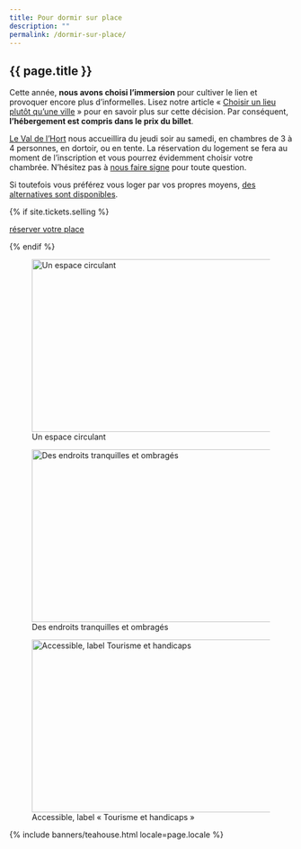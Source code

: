 ```yaml
---
title: Pour dormir sur place
description: ""
permalink: /dormir-sur-place/
---
```


<section class="section">
  <div class="wrapper" markdown="1">

# {{ page.title }}
    
<p>
  Cette année, <strong>nous avons choisi l’immersion</strong> pour cultiver le lien et provoquer encore plus
  d’informelles.
  Lisez notre article &laquo;&nbsp;<a href="https://sudweb.fr/blog/2018/un-lieu-plutot-qu-une-ville/">Choisir un
    lieu plutôt qu’une ville</a>&nbsp;&raquo; pour en savoir plus sur cette décision.
  Par conséquent, <strong>l’hébergement est compris dans le prix du billet</strong>.
</p>
<p>
  <a href="http://valdelhort.com/">Le Val de l’Hort</a> nous accueillira du jeudi soir au samedi, en chambres de 3 à
  4 personnes, en dortoir, ou en tente. La réservation du logement se fera au moment de l’inscription et vous
  pourrez évidemment choisir votre chambrée.
  N’hésitez pas à <a href="https://sudweb.fr/blog/contact/" title="Contactez l'équipe de Sud Web">nous faire
    signe</a> pour toute question.
</p>
<p>
  Si toutefois vous préférez vous loger par vos propres moyens, <a
    href="{{ "/alternatives-logement/" | relative_url }}">des alternatives sont disponibles</a>.
</p>
{% if site.tickets.selling %}
<p class="text-center">
  <a class="button" data-text="réserver votre place" href="{{ "/billetterie/" | relative_url }}"
    title="Venir à GongFuCha 2022">
    <span class="button-inner">réserver votre place</span>
  </a>
</p>
{% endif %}
<div class="grid-3">
  <figure role="group" aria-labelledby="fig1">
    <img src="{{ site.lazyload.placeholder }}" class="lozad"
      data-src="{{ "/assets/images/anduze/val-de-lhort-1-460.jpg" | relative_url }}" alt="Un espace circulant"
      width="460" height="307">
    <figcaption id="fig1" class="text-xs text-center">Un espace circulant</figcaption>
  </figure>
  <figure role="group" aria-labelledby="fig2">
    <img src="{{ site.lazyload.placeholder }}" class="lozad"
      data-src="{{ "/assets/images/anduze/val-de-lhort-2-460.jpg" | relative_url }}"
      alt="Des endroits tranquilles et ombragés" width="460" height="307">
    <figcaption id="fig2" class="text-xs text-center">Des endroits tranquilles et ombragés</figcaption>
  </figure>
  <figure role="group" aria-labelledby="fig3">
    <img src="{{ site.lazyload.placeholder }}" class="lozad"
      data-src="{{ "/assets/images/anduze/val-de-lhort-3-460.jpg" | relative_url }}"
      alt="Accessible, label Tourisme et handicaps" width="460" height="307">
    <figcaption id="fig3" class="text-xs text-center">Accessible, label &laquo;&nbsp;Tourisme et
      handicaps&nbsp;&raquo;</figcaption>
  </figure>
</div>
  </div>
</section>

{% include banners/teahouse.html locale=page.locale %}
